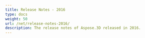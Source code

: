 ```yaml
---
title: Release Notes - 2016
type: docs
weight: 50
url: /net/release-notes-2016/
description: The release notes of Aspose.3D released in 2016.
---
```

